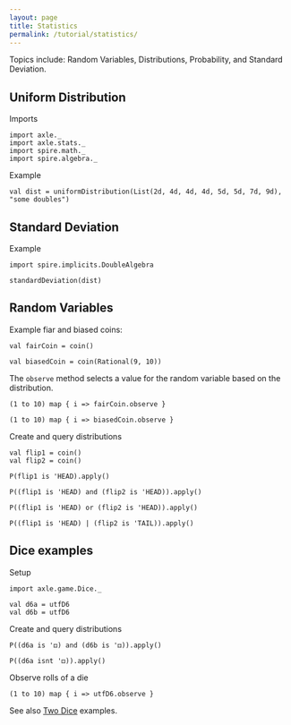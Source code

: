 ```yaml
---
layout: page
title: Statistics
permalink: /tutorial/statistics/
---
```


Topics include: Random Variables, Distributions, Probability, and Standard Deviation.

## Uniform Distribution

Imports

```tut:silent
import axle._
import axle.stats._
import spire.math._
import spire.algebra._
```

Example

```tut:book
val dist = uniformDistribution(List(2d, 4d, 4d, 4d, 5d, 5d, 7d, 9d), "some doubles")
```

## Standard Deviation

Example

```tut:book
import spire.implicits.DoubleAlgebra

standardDeviation(dist)
```

## Random Variables

Example fiar and biased coins:

```tut:book
val fairCoin = coin()

val biasedCoin = coin(Rational(9, 10))
```

The `observe` method selects a value for the random variable based on the distribution.

```tut:book
(1 to 10) map { i => fairCoin.observe }

(1 to 10) map { i => biasedCoin.observe }
```

Create and query distributions

```tut:book
val flip1 = coin()
val flip2 = coin()

P(flip1 is 'HEAD).apply()

P((flip1 is 'HEAD) and (flip2 is 'HEAD)).apply()

P((flip1 is 'HEAD) or (flip2 is 'HEAD)).apply()

P((flip1 is 'HEAD) | (flip2 is 'TAIL)).apply()
```

## Dice examples

Setup

```tut:book
import axle.game.Dice._

val d6a = utfD6
val d6b = utfD6
```

Create and query distributions

```tut:book
P((d6a is '⚃) and (d6b is '⚃)).apply()

P((d6a isnt '⚃)).apply()
```

Observe rolls of a die

```tut:book
(1 to 10) map { i => utfD6.observe }
```

See also [Two Dice](/tutorial/two_dice/) examples.
